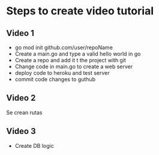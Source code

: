 # Steps to create video tutorial

## Video 1

- go mod init github.com/user/repoName
- Create a main.go and type a valid hello world in go
- Create a repo and add it t the project with git
- Change code in main.go to create a web server
- deploy code to heroku and test server
- commit code changes to guthub

## Video 2

Se crean rutas

## Video 3

- Create DB logic
